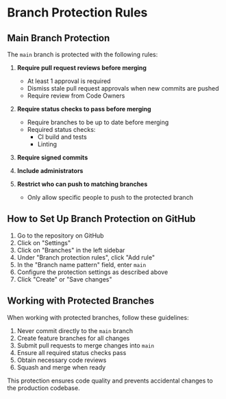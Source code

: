 # Branch Protection Rules

## Main Branch Protection

The `main` branch is protected with the following rules:

1. **Require pull request reviews before merging**
   - At least 1 approval is required
   - Dismiss stale pull request approvals when new commits are pushed
   - Require review from Code Owners

2. **Require status checks to pass before merging**
   - Require branches to be up to date before merging
   - Required status checks:
     - CI build and tests
     - Linting

3. **Require signed commits**

4. **Include administrators**

5. **Restrict who can push to matching branches**
   - Only allow specific people to push to the protected branch

## How to Set Up Branch Protection on GitHub

1. Go to the repository on GitHub
2. Click on "Settings"
3. Click on "Branches" in the left sidebar
4. Under "Branch protection rules", click "Add rule"
5. In the "Branch name pattern" field, enter `main`
6. Configure the protection settings as described above
7. Click "Create" or "Save changes"

## Working with Protected Branches

When working with protected branches, follow these guidelines:

1. Never commit directly to the `main` branch
2. Create feature branches for all changes
3. Submit pull requests to merge changes into `main`
4. Ensure all required status checks pass
5. Obtain necessary code reviews
6. Squash and merge when ready

This protection ensures code quality and prevents accidental changes to the production codebase.
